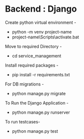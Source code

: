 # Backend : Django

Create python virtual environment -

- python -m venv project-name
- project-name\Scripts\activate.bat

Move to required Directory -

- cd service_management

Install required packages - 

- pip install -r requirements.txt

For DB migrations -

- python manage.py migrate

To Run the Django Application -

- python manage.py runserver

To run testcases-

- python manage.py test
